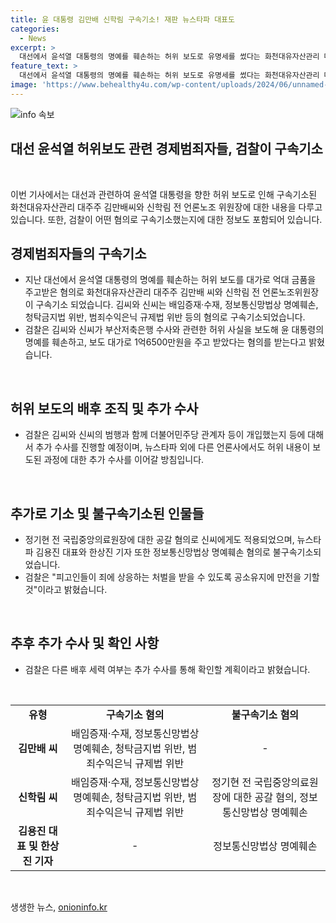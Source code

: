 ```yaml
---
title: 윤 대통령 김만배 신학림 구속기소! 재판 뉴스타파 대표도
categories:
  - News
excerpt: >
  대선에서 윤석열 대통령의 명예를 훼손하는 허위 보도로 유명세를 썼다는 화천대유자산관리 대주주 김만배 씨와 신학림 전 언론노조 위원장이 구속기소됐다. 김씨와 신씨는 윤 대통령에게 불리한 허위 인터뷰를 기획하고 보도 대가로 1억6500만원을 주고받았다는 혐의다. 검찰은 추가 수사를 통해 민주당 관계자 등의 개입 여부를 확인할 계획이다. 검찰은 피고인들이 죄에 상응하는 처벌을 받을 수 있도록 공소유지에 만전을 기할 것이라고 밝혔다.
feature_text: >
  대선에서 윤석열 대통령의 명예를 훼손하는 허위 보도로 유명세를 썼다는 화천대유자산관리 대주주 김만배 씨와 신학림 전 언론노조 위원장이 구속기소됐다. 김씨와 신씨는 윤 대통령에게 불리한 허위 인터뷰를 기획하고 보도 대가로 1억6500만원을 주고받았다는 혐의다. 검찰은 추가 수사를 통해 민주당 관계자 등의 개입 여부를 확인할 계획이다. 검찰은 피고인들이 죄에 상응하는 처벌을 받을 수 있도록 공소유지에 만전을 기할 것이라고 밝혔다.
image: 'https://www.behealthy4u.com/wp-content/uploads/2024/06/unnamed-file.png'
---
```


<p><img src="https://www.behealthy4u.com/wp-content/uploads/2024/06/unnamed-file.png" alt="info 속보" /></p>

<h2><b>대선 윤석열 허위보도 관련 경제범죄자들, 검찰이 구속기소</b></h2>

<p data-ke-size="size16">&nbsp;</p>

<p>이번 기사에서는 대선과 관련하여 윤석열 대통령을 향한 허위 보도로 인해 구속기소된 화천대유자산관리 대주주 김만배씨와 신학림 전 언론노조 위원장에 대한 내용을 다루고 있습니다. 또한, 검찰이 어떤 혐의로 구속기소했는지에 대한 정보도 포함되어 있습니다.</p>

<h2 data-ke-size="size26">경제범죄자들의 구속기소</h2>

<ul>
    <li>지난 대선에서 윤석열 대통령의 명예를 훼손하는 허위 보도를 대가로 억대 금품을 주고받은 혐의로 화천대유자산관리 대주주 김만배 씨와 신학림 전 언론노조위원장이 구속기소 되었습니다. 김씨와 신씨는 배임증재·수재, 정보통신망법상 명예훼손, 청탁금지법 위반, 범죄수익은닉 규제법 위반 등의 혐의로 구속기소되었습니다.</li>
    <li>검찰은 김씨와 신씨가 부산저축은행 수사와 관련한 허위 사실을 보도해 윤 대통령의 명예를 훼손하고, 보도 대가로 1억6500만원을 주고 받았다는 혐의를 받는다고 밝혔습니다.</li>
</ul>

<p data-ke-size="size16">&nbsp;</p>

<h2 data-ke-size="size26">허위 보도의 배후 조직 및 추가 수사</h2>

<ul>
    <li>검찰은 김씨와 신씨의 범행과 함께 더불어민주당 관계자 등이 개입했는지 등에 대해서 추가 수사를 진행할 예정이며, 뉴스타파 외에 다른 언론사에서도 허위 내용이 보도된 과정에 대한 추가 수사를 이어갈 방침입니다.</li>
</ul>

<p data-ke-size="size16">&nbsp;</p>

<h2 data-ke-size="size26">추가로 기소 및 불구속기소된 인물들</h2>

<ul>
    <li>정기현 전 국립중앙의료원장에 대한 공갈 혐의로 신씨에게도 적용되었으며, 뉴스타파 김용진 대표와 한상진 기자 또한 정보통신망법상 명예훼손 혐의로 불구속기소되었습니다.</li>
    <li>검찰은 "피고인들이 죄에 상응하는 처벌을 받을 수 있도록 공소유지에 만전을 기할 것"이라고 밝혔습니다.</li>
</ul>

<p data-ke-size="size16">&nbsp;</p>

<h2 data-ke-size="size26">추후 추가 수사 및 확인 사항</h2>

<ul>
    <li>검찰은 다른 배후 세력 여부는 추가 수사를 통해 확인할 계획이라고 밝혔습니다.</li>
</ul>

<p data-ke-size="size16">&nbsp;</p>

<table>
    <tbody>
        <tr>
            <td style="text-align: center; height: 17px;"><b>유형</b></td>
            <td style="text-align: center; height: 17px;"><b>구속기소 혐의</b></td>
            <td style="text-align: center; height: 17px;"><b>불구속기소 혐의</b></td>
        </tr>
        <tr>
            <td style="text-align: center; height: 17px;"><b>김만배 씨</b></td>
            <td style="text-align: center; height: 17px;">배임증재·수재, 정보통신망법상 명예훼손, 청탁금지법 위반, 범죄수익은닉 규제법 위반</td>
            <td style="text-align: center; height: 17px;">-</td>
        </tr>
        <tr>
            <td style="text-align: center; height: 17px;"><b>신학림 씨</b></td>
            <td style="text-align: center; height: 17px;">배임증재·수재, 정보통신망법상 명예훼손, 청탁금지법 위반, 범죄수익은닉 규제법 위반</td>
            <td style="text-align: center; height: 17px;">정기현 전 국립중앙의료원장에 대한 공갈 혐의, 정보통신망법상 명예훼손</td>
        </tr>
        <tr>
            <td style="text-align: center; height: 17px;"><b>김용진 대표 및 한상진 기자</b></td>
            <td style="text-align: center; height: 17px;">-</td>
            <td style="text-align: center; height: 17px;">정보통신망법상 명예훼손</td>
        </tr>
    </tbody>
</table>

<p data-ke-size="size16">&nbsp;</p>
생생한 뉴스, <a href="https://onioninfo.kr" rel="dofollow">onioninfo.kr</a>


